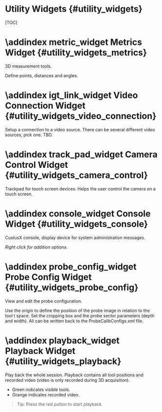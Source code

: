Utility Widgets {#utility_widgets}
===========================================================

[TOC]


\addindex metric_widget
Metrics Widget {#utility_widgets_metrics}
===========================================================

3D measurement tools.

Define points, distances and angles.



\addindex igt_link_widget
Video Connection Widget {#utility_widgets_video_connection}
===========================================================

Setup a connection to a video source. There can be several different video sources,
pick one. TBD.




\addindex track_pad_widget
Camera Control Widget {#utility_widgets_camera_control}
===========================================================

Trackpad for touch screen devices.
Helps the user control the camera on a touch screen.




\addindex console_widget
Console Widget {#utility_widgets_console}
===========================================================
CustusX console, display device for system administration messages.

*Right click for addition options.*


\addindex probe_config_widget
Probe Config Widget {#utility_widgets_probe_config}
===========================================================
View and edit the probe configuration. 

Use the origin to define the position of the probe image in relation 
to the tool t space. Set the cropping box and the probe sector parameters 
(depth and width). All can be written back to the ProbeCalibConfigs.xml file.


\addindex playback_widget
Playback Widget {#utility_widgets_playback}
===========================================================

Play back the whole session.
Playback contains all tool positions and recorded video
(video is only recorded during 3D acquisition).

* Green indicates visible tools.
* Orange indicates recorded video.

> Tip: Press the red putton to start playback


